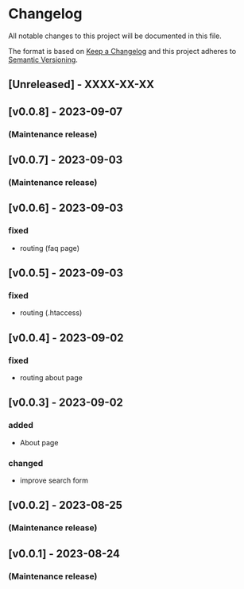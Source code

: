 # Changelog

All notable changes to this project will be documented in this file.

The format is based on [Keep a Changelog](http://keepachangelog.com/en/1.0.0/) and this project adheres to [Semantic Versioning](http://semver.org/spec/v2.0.0.html).

## [Unreleased] - XXXX-XX-XX

## [v0.0.8] -  2023-09-07
### (Maintenance release)


## [v0.0.7] -  2023-09-03
### (Maintenance release)


## [v0.0.6] -  2023-09-03
### fixed
- routing (faq page)


## [v0.0.5] -  2023-09-03
### fixed
- routing (.htaccess)


## [v0.0.4] -  2023-09-02
### fixed
- routing about page


## [v0.0.3] -  2023-09-02
### added
- About page
### changed
- improve search form


## [v0.0.2] -  2023-08-25
### (Maintenance release)


## [v0.0.1] -  2023-08-24
### (Maintenance release)
